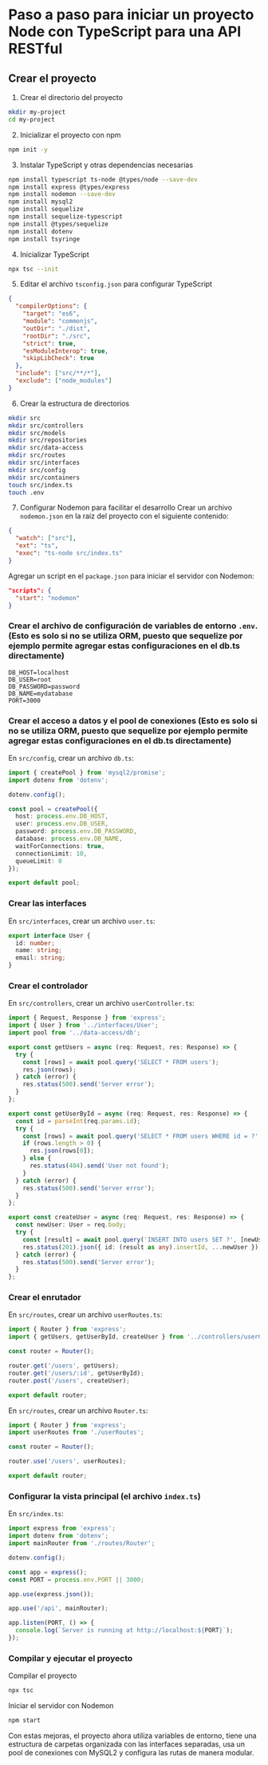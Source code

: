 # Paso a paso para iniciar un proyecto Node con TypeScript para una API RESTful

## Crear el proyecto

1. Crear el directorio del proyecto
```bash
mkdir my-project
cd my-project
```

2. Inicializar el proyecto con npm
```bash
npm init -y
```

3. Instalar TypeScript y otras dependencias necesarias
```bash
npm install typescript ts-node @types/node --save-dev
npm install express @types/express
npm install nodemon --save-dev
npm install mysql2
npm install sequelize
npm install sequelize-typescript
npm install @types/sequelize
npm install dotenv
npm install tsyringe
```

4. Inicializar TypeScript
```bash
npx tsc --init
```

5. Editar el archivo `tsconfig.json` para configurar TypeScript
```json
{
  "compilerOptions": {
    "target": "es6",
    "module": "commonjs",
    "outDir": "./dist",
    "rootDir": "./src",
    "strict": true,
    "esModuleInterop": true,
    "skipLibCheck": true
  },
  "include": ["src/**/*"],
  "exclude": ["node_modules"]
}
```

6. Crear la estructura de directorios
```bash
mkdir src
mkdir src/controllers
mkdir src/models
mkdir src/repositories
mkdir src/data-access
mkdir src/routes
mkdir src/interfaces
mkdir src/config
mkdir src/containers
touch src/index.ts
touch .env
```

7. Configurar Nodemon para facilitar el desarrollo
Crear un archivo `nodemon.json` en la raíz del proyecto con el siguiente contenido:
```json
{
  "watch": ["src"],
  "ext": "ts",
  "exec": "ts-node src/index.ts"
}
```

Agregar un script en el `package.json` para iniciar el servidor con Nodemon:
```json
"scripts": {
  "start": "nodemon"
}
```

### Crear el archivo de configuración de variables de entorno `.env`. (Esto es solo si no se utiliza ORM, puesto que sequelize por ejemplo permite agregar estas configuraciones en el db.ts directamente)
```dotenv
DB_HOST=localhost
DB_USER=root
DB_PASSWORD=password
DB_NAME=mydatabase
PORT=3000
```

### Crear el acceso a datos y el pool de conexiones (Esto es solo si no se utiliza ORM, puesto que sequelize por ejemplo permite agregar estas configuraciones en el db.ts directamente)

En `src/config`, crear un archivo `db.ts`:
```typescript
import { createPool } from 'mysql2/promise';
import dotenv from 'dotenv';

dotenv.config();

const pool = createPool({
  host: process.env.DB_HOST,
  user: process.env.DB_USER,
  password: process.env.DB_PASSWORD,
  database: process.env.DB_NAME,
  waitForConnections: true,
  connectionLimit: 10,
  queueLimit: 0
});

export default pool;
```

### Crear las interfaces
En `src/interfaces`, crear un archivo `user.ts`:
```typescript
export interface User {
  id: number;
  name: string;
  email: string;
}
```

### Crear el controlador
En `src/controllers`, crear un archivo `userController.ts`:
```typescript
import { Request, Response } from 'express';
import { User } from '../interfaces/User';
import pool from '../data-access/db';

export const getUsers = async (req: Request, res: Response) => {
  try {
    const [rows] = await pool.query('SELECT * FROM users');
    res.json(rows);
  } catch (error) {
    res.status(500).send('Server error');
  }
};

export const getUserById = async (req: Request, res: Response) => {
  const id = parseInt(req.params.id);
  try {
    const [rows] = await pool.query('SELECT * FROM users WHERE id = ?', [id]);
    if (rows.length > 0) {
      res.json(rows[0]);
    } else {
      res.status(404).send('User not found');
    }
  } catch (error) {
    res.status(500).send('Server error');
  }
};

export const createUser = async (req: Request, res: Response) => {
  const newUser: User = req.body;
  try {
    const [result] = await pool.query('INSERT INTO users SET ?', [newUser]);
    res.status(201).json({ id: (result as any).insertId, ...newUser });
  } catch (error) {
    res.status(500).send('Server error');
  }
};
```

### Crear el enrutador
En `src/routes`, crear un archivo `userRoutes.ts`:
```typescript
import { Router } from 'express';
import { getUsers, getUserById, createUser } from '../controllers/userController';

const router = Router();

router.get('/users', getUsers);
router.get('/users/:id', getUserById);
router.post('/users', createUser);

export default router;
```

En `src/routes`, crear un archivo `Router.ts`:
```typescript
import { Router } from 'express';
import userRoutes from './userRoutes';

const router = Router();

router.use('/users', userRoutes);

export default router;
```

### Configurar la vista principal (el archivo `index.ts`)
En `src/index.ts`:
```typescript
import express from 'express';
import dotenv from 'dotenv';
import mainRouter from './routes/Router';

dotenv.config();

const app = express();
const PORT = process.env.PORT || 3000;

app.use(express.json());

app.use('/api', mainRouter);

app.listen(PORT, () => {
  console.log(`Server is running at http://localhost:${PORT}`);
});
```

### Compilar y ejecutar el proyecto
Compilar el proyecto
```bash
npx tsc
```

Iniciar el servidor con Nodemon
```bash
npm start
```

Con estas mejoras, el proyecto ahora utiliza variables de entorno, tiene una estructura de carpetas organizada con las interfaces separadas, usa un pool de conexiones con MySQL2 y configura las rutas de manera modular.